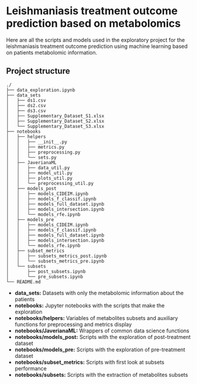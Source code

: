 # Leishmaniasis treatment outcome prediction based on metabolomics

Here are all the scripts and models used in the exploratory project for the
leishmaniasis treatment outcome prediction using machine learning based on
patients metabolomic information.

## Project structure

```
./
├── data_exploration.ipynb
├── data_sets
│   ├── ds1.csv
│   ├── ds2.csv
│   ├── ds3.csv
│   ├── Supplementary_Dataset_S1.xlsx
│   ├── Supplementary_Dataset_S2.xlsx
│   └── Supplementary_Dataset_S3.xlsx
├── notebooks
│   ├── helpers
│   │   ├── __init__.py
│   │   ├── metrics.py
│   │   ├── preprocessing.py
│   │   └── sets.py
│   ├── JaverianaML
│   │   ├── data_util.py
│   │   ├── model_util.py
│   │   ├── plots_util.py
│   │   └── preprocessing_util.py
│   ├── models_post
│   │   ├── models_CIDEIM.ipynb
│   │   ├── models_f_classif.ipynb
│   │   ├── models_full_dataset.ipynb
│   │   ├── models_intersection.ipynb
│   │   └── models_rfe.ipynb
│   ├── models_pre
│   │   ├── models_CIDEIM.ipynb
│   │   ├── models_f_classif.ipynb
│   │   ├── models_full_dataset.ipynb
│   │   ├── models_intersection.ipynb
│   │   └── models_rfe.ipynb
│   ├── subset_metrics
│   │   ├── subsets_metrics_post.ipynb
│   │   └── subsets_metrics_pre.ipynb
│   └── subsets
│       ├── post_subsets.ipynb
│       └── pre_subsets.ipynb
└── README.md
```

- **data_sets:** Datasets with only the metabolomic information about the patients
- **notebooks:** Jupyter notebooks with the scripts that make the exploration
- **notebooks/helpers:** Variables of metabolites subsets and auxiliary functions for preprocessing and metrics display
- **notebooks/JaverianaML:** Wrappers of common data science functions
- **notebooks/models_post:** Scripts with the exploration of post-treatment dataset
- **notebooks/models_pre:** Scripts with the exploration of pre-treatment dataset
- **notebooks/subset_metrics:** Scripts with first look at subsets performance
- **notebooks/subsets:** Scripts with the extraction of metabolites subsets

